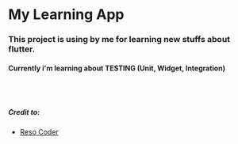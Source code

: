 # My Learning App

### This project is using by me for learning new stuffs about flutter.

#### Currently i'm learning about TESTING (Unit, Widget, Integration)

<br />
<br />

##### Credit to:

- [Reso Coder](https://resocoder.com)
  <br />

